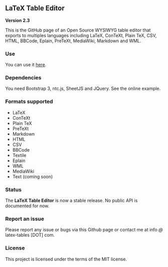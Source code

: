 ## LaTeX Table Editor ##

**Version 2.3**

This is the GitHub page of an Open Source WYSIWYG table editor that exports to multiples languages including LaTeX, ConTeXt, Plain TeX, CSV, HTML, BBCode, Eplain, PreTeXt, MediaWiki, Markdown and WML.

### Use

You can use it [here](http://www.latex-tables.com/).

### Dependencies

You need Bootstrap 3, ntc.js, SheetJS and JQuery. See the online example.

### Formats supported

 - LaTeX
 - ConTeXt
 - Plain TeX
 - PreTeXt
 - Markdown
 - HTML
 - CSV
 - BBCode
 - Textile
 - Eplain
 - WML
 - MediaWiki
 - Text (coming soon)

### Status

The **LaTeX Table Editor** is now a stable release. No public API is documented for now.

### Report an issue

Please report any issue or bugs via this Github page or contact me at info *@* latex-tables [DOT] com.

### License

This project is licensed under the terms of the MIT license.